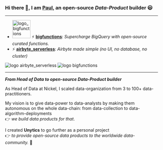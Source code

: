 

### Hi there 👋, I am [Paul](https://www.linkedin.com/in/paul-marcombes/), an open-source *Data-Product* builder 😃

---

- <img src="https://github.com/unytics/unytics/assets/111615732/484feaa8-6ba9-436c-aa67-741fb18a17be" alt="logo_bigfunctions" width="60"/> ⚡ **[bigfunctions](https://github.com/unytics/bigfunctions)**: *Supercharge BigQuery with open-source curated functions.*
- ⚡ **[airbyte_serverless](https://github.com/unytics/airbyte_serverless)**: *Airbyte made simple (no UI, no database, no cluster)*



![logo airbyte_serverless]()
![logo bigfunctions](https://github.com/unytics/unytics/assets/111615732/6c08e994-6d30-48e9-8aff-d64844c3a767)

---

***From Head of Data to open-source Data-Product builder***

As Head of Data at Nickel, I scaled data-organization from 3 to 100+ data-practitioners. 

My vision is to give data-power to data-analysts by making them autonomous on the whole data-chain: from data-collection to data-algorithm-deployments<br>
👉 *we build data products for that*. 

I created **Unytics** to go further as a personal project<br>
👉 *to provide open-source data products to the worldwide data-community.* 🚀 

